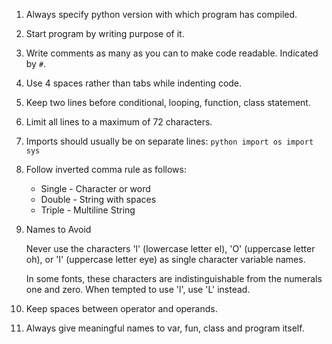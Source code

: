 1.   Always specify python version with which program has compiled.
2.   Start program by writing purpose of it.
3.   Write comments as many as you can to make code readable. Indicated by `#`.
4.   Use 4 spaces rather than tabs while indenting code.
5.   Keep two lines before conditional, looping, function, class statement.
6.   Limit all lines to a maximum of 72 characters.
7.   Imports should usually be on separate lines:
          ```python
          import os
          import sys
          ```
8.   Follow inverted comma rule as follows:

     *   Single - Character or word
     *   Double - String with spaces
     *   Triple - Multiline String
9.  Names to Avoid    
    
    Never use the characters 'l' (lowercase letter el), 'O' (uppercase letter
    oh), or 'I' (uppercase letter eye) as single character variable names.

    In some fonts, these characters are indistinguishable from the numerals one
    and zero. When tempted to use 'l', use 'L' instead.
    
10.  Keep spaces between operator and operands.
11.  Always give meaningful names to var, fun, class and program itself.
